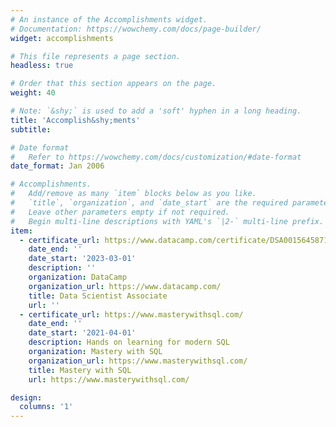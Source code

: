 ```yaml
---
# An instance of the Accomplishments widget.
# Documentation: https://wowchemy.com/docs/page-builder/
widget: accomplishments

# This file represents a page section.
headless: true

# Order that this section appears on the page.
weight: 40

# Note: `&shy;` is used to add a 'soft' hyphen in a long heading.
title: 'Accomplish&shy;ments'
subtitle:

# Date format
#   Refer to https://wowchemy.com/docs/customization/#date-format
date_format: Jan 2006

# Accomplishments.
#   Add/remove as many `item` blocks below as you like.
#   `title`, `organization`, and `date_start` are the required parameters.
#   Leave other parameters empty if not required.
#   Begin multi-line descriptions with YAML's `|2-` multi-line prefix.
item:
  - certificate_url: https://www.datacamp.com/certificate/DSA0015645871506
    date_end: ''
    date_start: '2023-03-01'
    description: ''
    organization: DataCamp
    organization_url: https://www.datacamp.com/
    title: Data Scientist Associate
    url: ''
  - certificate_url: https://www.masterywithsql.com/
    date_end: ''
    date_start: '2021-04-01'
    description: Hands on learning for modern SQL
    organization: Mastery with SQL
    organization_url: https://www.masterywithsql.com/
    title: Mastery with SQL
    url: https://www.masterywithsql.com/

design:
  columns: '1'
---
```

